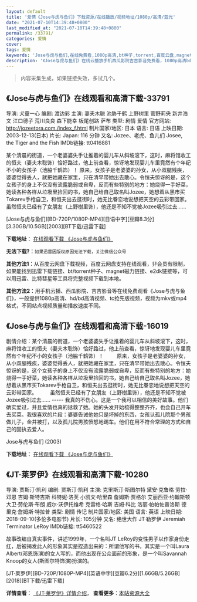 ```yaml
---
layout: default
title: '爱情《Jose与虎与鱼们》下载资源/在线播放/视频地址/1080p/高清/蓝光'
date: "2021-07-10T14:39:48+0800"
last_modified_at: "2021-07-10T14:39:48+0800"
permalink: /33791/
categories: 爱情
cover:
tags: 爱情
keywords: 'Jose与虎与鱼们,在线免费看,1080p高清,bt种子,torrent,百度云盘,magnet,磁力链,迅雷下载资源'
description: '《Jose与虎与鱼们》在线云播放手机西瓜影院吉吉影音免费看，1080p高清bd/hd未删减完整版和tc抢先枪版，mkv/mp4格式，附带bt/torrent种子、magnet/磁力链、百度云盘、网盘资源迅雷下载链接'
---
```


>内容采集生成，如果链接失效，多试几个。


## 《Jose与虎与鱼们》在线观看和高清下载-33791

导演: 犬童一心 编剧: 渡边彩 主演: 妻夫木聪 池胁千鹤 上野树里 菅野莉央 新井浩文 江口德子 荒川良良 森下能幸 板尾创路 萨布 类型: 剧情 爱情 官方网站: http://jozeetora.com./index_f.html 制片国家/地区: 日本 语言: 日语 上映日期: 2003-12-13(日本) 片长: Japan: 116 分钟 又名: Jozee、老虎、鱼儿们 Josee, the Tiger and the Fish IMDb链接: tt0416881

某个清晨的街道，一个老婆婆失手让推着的婴儿车从斜坡滚下，这时，麻将馆收工的恒夫（妻夫木聡饰）恰好路过，他上前查看，惊讶地发现婴儿车里竟然有个年纪不小的女孩子（池脇千鹤饰）！ 原来，女孩子是老婆婆的孙女，从小双腿残疾，婆婆觉得丢人，就把她藏在家里，只在清早带她出去散心。令恒夫惊讶的是，这个女孩子的身上不仅没有流露脆弱或自卑，反而有些特别的地方：她烧得一手好菜，她读各种各样从垃圾里捡回的书，她自己给自己取名叫Jozee，她想着从黑市买Tokarev手枪自卫，和恒夫出去逛街时，她无比眷恋地说想把天空的云彩带回家。 虽然恒夫已经有了女朋友（上野樹里饰），他还是不知不觉被Jozee吸引过去……


[Jose与虎与鱼们][BD-720P/1080P-MP4][日语中字][豆瓣8.3分][3.30GB/10.5GB][2003][BT下载/迅雷下载]

**下载地址**： [在线观看下载 《Jose与虎与鱼们》](https://www.btdx8.com/torrent/joseyhyym_2003.html) 


**无法下载?**：`如果迅雷因版权原因无法下载，关注微信公众号 `

**其他方法1**：从百度云网盘下载视频，百度云网盘支持在线观看，非会员有限制，如果能找到迅雷下载链接、bt/torrent种子、magnet磁力链接、e2dk链接等，可以用迅雷、比特彗星等工具将完整视频下载到本地。

**其他方法2**：用手机云播、西瓜影院、吉吉影音等在线免费观看《Jose与虎与鱼们》，一般提供1080p高清、hd/bd高清视频、tc抢先版视频，视频为mkv或mp4格式，不同站点视频质量和播放速度不同。


## 《Jose与虎与鱼们》在线观看和高清下载-16019

剧情介绍：某个清晨的街道，一个老婆婆失手让推着的婴儿车从斜坡滚下，这时，麻将馆收工的恒夫（妻夫木聡饰）恰好路过，他上前查看，惊讶地发现婴儿车里竟然有个年纪不小的女孩子（池脇千鹤饰）！   　　原来，女孩子是老婆婆的孙女，从小双腿残疾，婆婆觉得丢人，就把她藏在家里，只在清早带她出去散心。令恒夫惊讶的是，这个女孩子的身上不仅没有流露脆弱或自卑，反而有些特别的地方：她烧得一手好菜，她读各种各样从垃圾里捡回的书，她自己给自己取名叫Jozee，她想着从黑市买Tokarev手枪自卫，和恒夫出去逛街时，她无比眷恋地说想把天空的云彩带回家。  　　虽然恒夫已经有了女朋友（上野樹里饰），他还是不知不觉被Jozee吸引过去…… ----- 我真的不伤心。这是一个我可以相信的美好故事。他们确实爱过，并且爱情也真的拯救了她。她的头发开始梳得整整齐齐，也会自己开车去买菜。我很喜欢的片段：婆婆告诫他她只是坏掉的东西，女孩认孤儿院那个男孩做儿子，金井被打，以及孤儿院男孩愤怒地踢车。他们在用不符合常理的方式和自己的固执去爱人。


Jose与虎与鱼们 (2003)

**下载地址**： [在线观看下载 《Jose与虎与鱼们》](https://www.btbtdy.me/btdy/dy4276.html) 


## 《JT·莱罗伊》在线观看和高清下载-10280

导演: 贾斯汀·凯利 编剧: 贾斯汀·凯利 主演: 克里斯汀·斯图尔特 黛安·克鲁格 劳拉·邓恩 吉姆·斯特吉斯 科特妮·洛芙 小凯文·哈里森 詹姆斯·贾格尔 艾丽西亚·约翰斯顿 大卫·劳伦斯·布朗 威尔·沃伊托维希 克雷格·哈斯 吉姆·科比 洛丽·帕帕佐普洛斯 德里克·詹姆斯·特拉普 类型: 剧情 传记 制片国家/地区: 美国 语言: 英语 上映日期: 2018-09-10(多伦多电影节) 片长: 105分钟 又名: 绝世大作 JT·勒罗伊 Jeremiah Terminator LeRoy IMDb链接: tt5460522

故事改编自真实事件，讲述1999年，一个名叫JT LeRoy的变性男子以作家身份走红，后被揭发此人的形象其实是捏造出来的：所谓他写的书，其实是一个叫Laura Albert(邓恩饰演)的女人写的，而他出现在公众面前的形象，是一个叫Savannah Knoop的女人(斯图尔特饰演)扮演的。


[JT·莱罗伊][BD-720P/1080P-MP4][英语中字][豆瓣6.2分][1.66GB/5.26GB][2018][BT下载/迅雷下载]

**详情查看**： [《JT·莱罗伊》详情介绍](/movie/10280/)， **查看更多**：[本站资源大全](/movie/t/all/)

